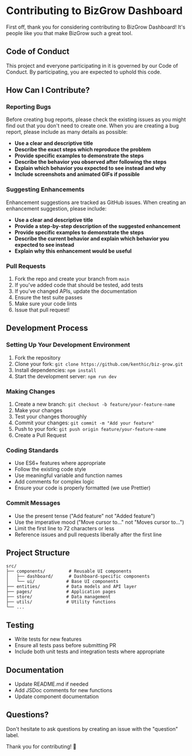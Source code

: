 # Contributing to BizGrow Dashboard

First off, thank you for considering contributing to BizGrow Dashboard! It's people like you that make BizGrow such a great tool.

## Code of Conduct

This project and everyone participating in it is governed by our Code of Conduct. By participating, you are expected to uphold this code.

## How Can I Contribute?

### Reporting Bugs

Before creating bug reports, please check the existing issues as you might find out that you don't need to create one. When you are creating a bug report, please include as many details as possible:

- **Use a clear and descriptive title**
- **Describe the exact steps which reproduce the problem**
- **Provide specific examples to demonstrate the steps**
- **Describe the behavior you observed after following the steps**
- **Explain which behavior you expected to see instead and why**
- **Include screenshots and animated GIFs if possible**

### Suggesting Enhancements

Enhancement suggestions are tracked as GitHub issues. When creating an enhancement suggestion, please include:

- **Use a clear and descriptive title**
- **Provide a step-by-step description of the suggested enhancement**
- **Provide specific examples to demonstrate the steps**
- **Describe the current behavior and explain which behavior you expected to see instead**
- **Explain why this enhancement would be useful**

### Pull Requests

1. Fork the repo and create your branch from `main`
2. If you've added code that should be tested, add tests
3. If you've changed APIs, update the documentation
4. Ensure the test suite passes
5. Make sure your code lints
6. Issue that pull request!

## Development Process

### Setting Up Your Development Environment

1. Fork the repository
2. Clone your fork: `git clone https://github.com/kenthic/biz-grow.git`
3. Install dependencies: `npm install`
4. Start the development server: `npm run dev`

### Making Changes

1. Create a new branch: `git checkout -b feature/your-feature-name`
2. Make your changes
3. Test your changes thoroughly
4. Commit your changes: `git commit -m "Add your feature"`
5. Push to your fork: `git push origin feature/your-feature-name`
6. Create a Pull Request

### Coding Standards

- Use ES6+ features where appropriate
- Follow the existing code style
- Use meaningful variable and function names
- Add comments for complex logic
- Ensure your code is properly formatted (we use Prettier)

### Commit Messages

- Use the present tense ("Add feature" not "Added feature")
- Use the imperative mood ("Move cursor to..." not "Moves cursor to...")
- Limit the first line to 72 characters or less
- Reference issues and pull requests liberally after the first line

## Project Structure

```
src/
├── components/         # Reusable UI components
│   ├── dashboard/      # Dashboard-specific components
│   └── ui/            # Base UI components
├── entities/          # Data models and API layer
├── pages/             # Application pages
├── store/             # Data management
├── utils/             # Utility functions
└── ...
```

## Testing

- Write tests for new features
- Ensure all tests pass before submitting PR
- Include both unit tests and integration tests where appropriate

## Documentation

- Update README.md if needed
- Add JSDoc comments for new functions
- Update component documentation

## Questions?

Don't hesitate to ask questions by creating an issue with the "question" label.

Thank you for contributing! 🎉
